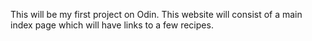 This will be my first project on Odin. This website will consist of a main index page which will have links to a few recipes.
